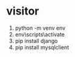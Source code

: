 # visitor
1. python -m venv env
2. env\scripts\activate
3. pip install django
4. pip install mysqlclient